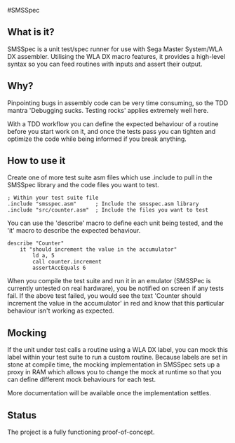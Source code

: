 #SMSSpec

## What is it?
SMSSpec is a unit test/spec runner for use with Sega Master System/WLA DX assembler. Utilising the WLA DX macro features, it provides a high-level syntax so you can feed routines with inputs and assert their output.

## Why?
Pinpointing bugs in assembly code can be very time consuming, so the TDD mantra 'Debugging sucks. Testing rocks' applies extremely well here.

With a TDD workflow you can define the expected behaviour of a routine before you start work on it, and once the tests pass you can tighten and optimize the code while being informed if you break anything.

## How to use it
Create one of more test suite asm files which use .include to pull in the SMSSpec library and the code files you want to test.

    ; Within your test suite file
    .include "smsspec.asm"      ; Include the smsspec.asm library
    .include "src/counter.asm"  ; Include the files you want to test

You can use the 'describe' macro to define each unit being tested, and the 'it' macro to describe the expected behaviour.

    describe "Counter"
        it "should increment the value in the accumulator"
            ld a, 5
            call counter.increment
            assertAccEquals 6

When you compile the test suite and run it in an emulator (SMSSPec is currently untested on real hardware), you be notified on screen if any tests fail. If the above test failed, you would see the text 'Counter should increment the value in the accumulator' in red and know that this particular behaviour isn't working as expected.

## Mocking
If the unit under test calls a routine using a WLA DX label, you can mock this label within your test suite to run a custom routine. Because labels are set in stone at compile time, the mocking implementation in SMSSpec sets up a proxy in RAM which allows you to change the mock at runtime so that you can define different mock behaviours for each test.

More documentation will be available once the implementation settles.

## Status
The project is a fully functioning proof-of-concept.
